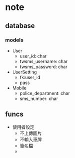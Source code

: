# note

## database

### models

- User
  - user_id: char
  - twsms_username: char
  - twsms_password: char
- UserSetting
  - fk:user_id
  - pass
- Mobile
  - police_department: char
  - sms_number: char

## funcs

- 使用者設定
  - 不上傳圖片
  - 不輸入車牌
  - 簽名檔
  -
